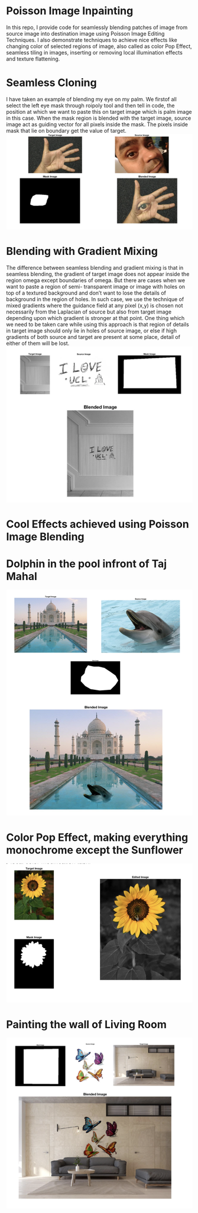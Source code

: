 # Poisson Image Inpainting
In this repo, I provide code for seamlessly blending patches of image from source image into destination image 
using Poisson Image Editing Techniques. I also demonstrate techniques to achieve nice effects like changing color of 
selected regions of image, also called as color Pop Effect, seamless tiling in images, inserting or removing local 
illumination effects and texture flattening.

# Seamless Cloning
I have taken an example of blending my eye on my palm. We firstof all select the left eye mask through roipoly tool and then tell in code, the position at which we want to paste this on target image which is palm image in this case. When the mask region is blended with the target image, source image act as guiding vector for all pixels inside the mask. The pixels inside mask that lie on boundary get the value of target.
![alt tag](https://github.com/apurvmmmec/Poisson-Image-Inpainting/blob/master/resources/eyeInHand.png)

# Blending with Gradient Mixing
The difference between seamless blending and gradient mixing is that in seamless blending, the gradient of target image does not appear inside the region omega except boundaries of omega. But there are cases when we want to paste a region of semi- transparent image or image with holes on top of a textured background and don’t want to lose the details of background in the region of holes. In such case, we use the technique of mixed gradients where the guidance field at any pixel (x,y) is chosen not necessarily from the Laplacian of source but also from target image depending upon which gradient is stronger at that point. One thing which we need to be taken care while using this approach is that region of details in target image should only lie in holes of source image, or else if high gradients of both source and target are present at some place, detail of either of them will be lost.
![alt tag](https://github.com/apurvmmmec/Poisson-Image-Inpainting/blob/master/resources/iLoveUCL.png)

# Cool Effects achieved using Poisson Image Blending

# Dolphin in the pool infront of Taj Mahal
![alt tag](https://github.com/apurvmmmec/Poisson-Image-Inpainting/blob/master/resources/dolphinInTajmahal.png)

# Color Pop Effect, making everything monochrome except the Sunflower
![alt tag](https://github.com/apurvmmmec/Poisson-Image-Inpainting/blob/master/resources/sunflower.png)

# Painting the wall of Living Room
![alt tag](https://github.com/apurvmmmec/Poisson-Image-Inpainting/blob/master/resources/livingRoom.png)



